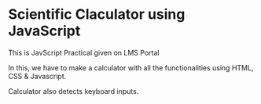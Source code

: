 # Scientific Claculator using JavaScript

This is JavScript Practical given on LMS Portal

In this, we have to make a calculator with all the functionalities using HTML, CSS & Javascript.

Calculator also detects keyboard inputs.
